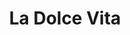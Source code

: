 ---
layout: "layouts/games.njk"
title: "La Dolce Vita"
photo: "/assets/backgrounds/GAMladolcevita.jpg"
provider: "Gamomat"
description: "Mit La Dolce Vita können Sie spielerisch in diese Welt eintauchen. Werden Sie Weingutbesitzer, verkaufen Sie Ihre edlen Tropfen und kommen Sie dem süßen Leben ein Stückchen näher."
iframe: "https://www.platincasino.com/games/oryx/GAMLaDolceVita/65036"
---